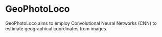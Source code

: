 # GeoPhotoLoco
GeoPhotoLoco aims to employ Convolutional Neural Networks (CNN) to estimate geographical coordinates from images.
